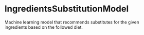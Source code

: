 # IngredientsSubstitutionModel
Machine learning model that recommends substitutes for the given ingredients based on the followed diet.
